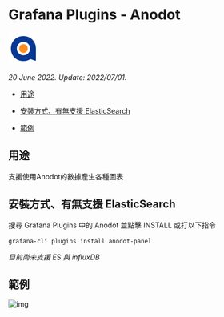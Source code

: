 # Grafana Plugins - Anodot 

![img](Anodot_icon.png)

*20 June 2022. Update: 2022/07/01.*

* [用途](#use)

* [安裝方式、有無支援 ElasticSearch](#install)

* [範例](#example)

<h2 id="use">用途</h2>

支援使用Anodot的數據產生各種圖表

<h2 id="install">安裝方式、有無支援 ElasticSearch</h2>

搜尋 Grafana Plugins 中的 Anodot 並點擊 INSTALL 或打以下指令

    grafana-cli plugins install anodot-panel

*目前尚未支援 ES 與 influxDB*

<h2 id="example">範例</h2>

![img](AJAX.png)

